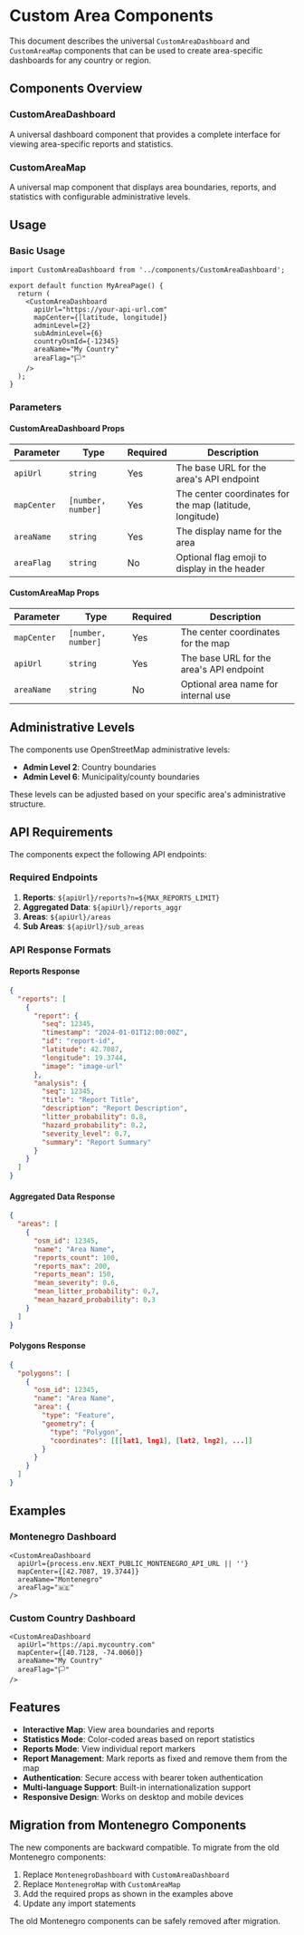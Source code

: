 # Custom Area Components

This document describes the universal `CustomAreaDashboard` and `CustomAreaMap` components that can be used to create area-specific dashboards for any country or region.

## Components Overview

### CustomAreaDashboard
A universal dashboard component that provides a complete interface for viewing area-specific reports and statistics.

### CustomAreaMap
A universal map component that displays area boundaries, reports, and statistics with configurable administrative levels.

## Usage

### Basic Usage

```tsx
import CustomAreaDashboard from '../components/CustomAreaDashboard';

export default function MyAreaPage() {
  return (
    <CustomAreaDashboard 
      apiUrl="https://your-api-url.com"
      mapCenter={[latitude, longitude]}
      adminLevel={2}
      subAdminLevel={6}
      countryOsmId={-12345}
      areaName="My Country"
      areaFlag="🏳️"
    />
  );
}
```

### Parameters

#### CustomAreaDashboard Props

| Parameter | Type | Required | Description |
|-----------|------|----------|-------------|
| `apiUrl` | `string` | Yes | The base URL for the area's API endpoint |
| `mapCenter` | `[number, number]` | Yes | The center coordinates for the map (latitude, longitude) |
| `areaName` | `string` | Yes | The display name for the area |
| `areaFlag` | `string` | No | Optional flag emoji to display in the header |

#### CustomAreaMap Props

| Parameter | Type | Required | Description |
|-----------|------|----------|-------------|
| `mapCenter` | `[number, number]` | Yes | The center coordinates for the map |
| `apiUrl` | `string` | Yes | The base URL for the area's API endpoint |
| `areaName` | `string` | No | Optional area name for internal use |

## Administrative Levels

The components use OpenStreetMap administrative levels:

- **Admin Level 2**: Country boundaries
- **Admin Level 6**: Municipality/county boundaries

These levels can be adjusted based on your specific area's administrative structure.

## API Requirements

The components expect the following API endpoints:

### Required Endpoints

1. **Reports**: `${apiUrl}/reports?n=${MAX_REPORTS_LIMIT}`
2. **Aggregated Data**: `${apiUrl}/reports_aggr`
3. **Areas**: `${apiUrl}/areas`
4. **Sub Areas**: `${apiUrl}/sub_areas`

### API Response Formats

#### Reports Response
```json
{
  "reports": [
    {
      "report": {
        "seq": 12345,
        "timestamp": "2024-01-01T12:00:00Z",
        "id": "report-id",
        "latitude": 42.7087,
        "longitude": 19.3744,
        "image": "image-url"
      },
      "analysis": {
        "seq": 12345,
        "title": "Report Title",
        "description": "Report Description",
        "litter_probability": 0.8,
        "hazard_probability": 0.2,
        "severity_level": 0.7,
        "summary": "Report Summary"
      }
    }
  ]
}
```

#### Aggregated Data Response
```json
{
  "areas": [
    {
      "osm_id": 12345,
      "name": "Area Name",
      "reports_count": 100,
      "reports_max": 200,
      "reports_mean": 150,
      "mean_severity": 0.6,
      "mean_litter_probability": 0.7,
      "mean_hazard_probability": 0.3
    }
  ]
}
```

#### Polygons Response
```json
{
  "polygons": [
    {
      "osm_id": 12345,
      "name": "Area Name",
      "area": {
        "type": "Feature",
        "geometry": {
          "type": "Polygon",
          "coordinates": [[[lat1, lng1], [lat2, lng2], ...]]
        }
      }
    }
  ]
}
```

## Examples

### Montenegro Dashboard
```tsx
<CustomAreaDashboard 
  apiUrl={process.env.NEXT_PUBLIC_MONTENEGRO_API_URL || ''}
  mapCenter={[42.7087, 19.3744]}
  areaName="Montenegro"
  areaFlag="🇲🇪"
/>
```

### Custom Country Dashboard
```tsx
<CustomAreaDashboard 
  apiUrl="https://api.mycountry.com"
  mapCenter={[40.7128, -74.0060]}
  areaName="My Country"
  areaFlag="🏳️"
/>
```

## Features

- **Interactive Map**: View area boundaries and reports
- **Statistics Mode**: Color-coded areas based on report statistics
- **Reports Mode**: View individual report markers
- **Report Management**: Mark reports as fixed and remove them from the map
- **Authentication**: Secure access with bearer token authentication
- **Multi-language Support**: Built-in internationalization support
- **Responsive Design**: Works on desktop and mobile devices

## Migration from Montenegro Components

The new components are backward compatible. To migrate from the old Montenegro components:

1. Replace `MontenegroDashboard` with `CustomAreaDashboard`
2. Replace `MontenegroMap` with `CustomAreaMap`
3. Add the required props as shown in the examples above
4. Update any import statements

The old Montenegro components can be safely removed after migration. 